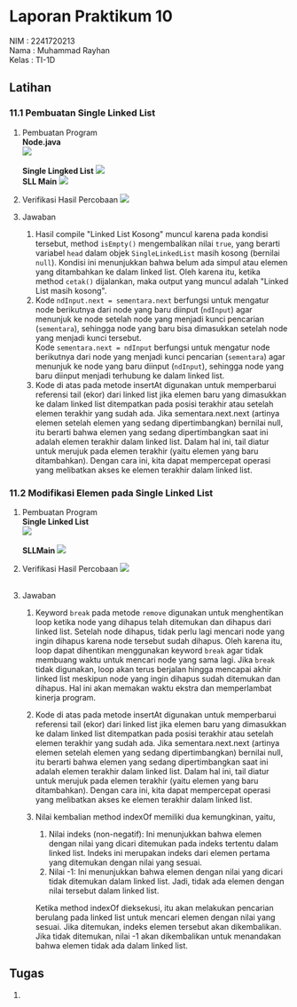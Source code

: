 # Laporan Praktikum 10

NIM : 2241720213<br>
Nama : Muhammad Rayhan<br>
Kelas : TI-1D

## <b>Latihan</b>

### <b>11.1 Pembuatan Single Linked List</b>

1. Pembuatan Program<br>
   <strong>Node.java</strong><br>
   <img src = "Node.png"><br><br>
   <strong>Single Lingked List</strong>
   <img src = "SingleLinkedList.png"><br>
   <strong>SLL Main</strong>
   <img src = "SLLMain.png"><br>

2. Verifikasi Hasil Percobaan
   <img src = "Verifikasi1.png"><br>

3. Jawaban<br>
   1. Hasil compile "Linked List Kosong" muncul karena pada kondisi tersebut, method `isEmpty()` mengembalikan nilai `true`, yang berarti variabel `head` dalam objek `SingleLinkedList` masih kosong (bernilai `null`). Kondisi ini menunjukkan bahwa belum ada simpul atau elemen yang ditambahkan ke dalam linked list. Oleh karena itu, ketika method `cetak()` dijalankan, maka output yang muncul adalah "Linked List masih kosong".
   2. Kode `ndInput.next = sementara.next` berfungsi untuk mengatur node berikutnya dari node yang baru diinput (`ndInput`) agar menunjuk ke node setelah node yang menjadi kunci pencarian (`sementara`), sehingga node yang baru bisa dimasukkan setelah node yang menjadi kunci tersebut.<br>
Kode `sementara.next = ndInput` berfungsi untuk mengatur node berikutnya dari node yang menjadi kunci pencarian (`sementara`) agar menunjuk ke node yang baru diinput (`ndInput`), sehingga node yang baru diinput menjadi terhubung ke dalam linked list.
   3. Kode di atas pada metode insertAt digunakan untuk memperbarui referensi tail (ekor) dari linked list jika elemen baru yang dimasukkan ke dalam linked list ditempatkan pada posisi terakhir atau setelah elemen terakhir yang sudah ada. Jika sementara.next.next (artinya elemen setelah elemen yang sedang dipertimbangkan) bernilai null, itu berarti bahwa elemen yang sedang dipertimbangkan saat ini adalah elemen terakhir dalam linked list. Dalam hal ini, tail diatur untuk merujuk pada elemen terakhir (yaitu elemen yang baru ditambahkan). Dengan cara ini, kita dapat mempercepat operasi yang melibatkan akses ke elemen terakhir dalam linked list.


### <b>11.2 Modifikasi Elemen pada Single Linked List</b>

1. Pembuatan Program<br>
   <strong>Single Linked List</strong><br>
   <img src = "SingleLinkedList2.png"><br><br>
   <strong>SLLMain</strong>
   <img src = "SLLMain2.png"><br>

2. Verifikasi Hasil Percobaan
   <img src = "Verifikasi2.png"><br><br>

3. Jawaban
   1. Keyword `break` pada metode `remove` digunakan untuk menghentikan loop ketika node yang dihapus telah ditemukan dan dihapus dari linked list. Setelah node dihapus, tidak perlu lagi mencari node yang ingin dihapus karena node tersebut sudah dihapus. Oleh karena itu, loop dapat dihentikan menggunakan keyword `break` agar tidak membuang waktu untuk mencari node yang sama lagi. Jika `break` tidak digunakan, loop akan terus berjalan hingga mencapai akhir linked list meskipun node yang ingin dihapus sudah ditemukan dan dihapus. Hal ini akan memakan waktu ekstra dan memperlambat kinerja program.
   2. Kode di atas pada metode insertAt digunakan untuk memperbarui referensi tail (ekor) dari linked list jika elemen baru yang dimasukkan ke dalam linked list ditempatkan pada posisi terakhir atau setelah elemen terakhir yang sudah ada. Jika sementara.next.next (artinya elemen setelah elemen yang sedang dipertimbangkan) bernilai null, itu berarti bahwa elemen yang sedang dipertimbangkan saat ini adalah elemen terakhir dalam linked list. Dalam hal ini, tail diatur untuk merujuk pada elemen terakhir (yaitu elemen yang baru ditambahkan). Dengan cara ini, kita dapat mempercepat operasi yang melibatkan akses ke elemen terakhir dalam linked list.
   3. Nilai kembalian method indexOf memiliki dua kemungkinan, yaitu,
      1. Nilai indeks (non-negatif): Ini menunjukkan bahwa elemen dengan nilai yang dicari ditemukan pada indeks tertentu dalam linked list. Indeks ini merupakan indeks dari elemen pertama yang ditemukan dengan nilai yang sesuai.
      2. Nilai -1: Ini menunjukkan bahwa elemen dengan nilai yang dicari tidak ditemukan dalam linked list. Jadi, tidak ada elemen dengan nilai tersebut dalam linked list.
      
      Ketika method indexOf dieksekusi, itu akan melakukan pencarian berulang pada linked list untuk mencari elemen dengan nilai yang sesuai. Jika ditemukan, indeks elemen tersebut akan dikembalikan. Jika tidak ditemukan, nilai -1 akan dikembalikan untuk menandakan bahwa elemen tidak ada dalam linked list.


## <b>Tugas</b>

1. 
